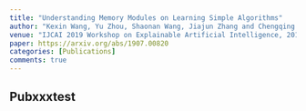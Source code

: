```yaml
---
title: "Understanding Memory Modules on Learning Simple Algorithms"
author: "Kexin Wang, Yu Zhou, Shaonan Wang, Jiajun Zhang and Chengqing Zong"
venue: "IJCAI 2019 Workshop on Explainable Artificial Intelligence, 2019"
paper: https://arxiv.org/abs/1907.00820
categories: [Publications]
comments: true
---
```


## Pubxxxtest